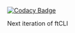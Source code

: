 
[![Codacy Badge](https://api.codacy.com/project/badge/Grade/2d5d81fb45684046bf0fc3bcd5ac9e79)](https://app.codacy.com/gh/ftCLI/FoundryTools-CLI-2?utm_source=github.com&utm_medium=referral&utm_content=ftCLI/FoundryTools-CLI-2&utm_campaign=Badge_Grade)

Next iteration of ftCLI
